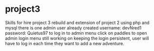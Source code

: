# project3
Skills for hire project 3
rebuild and extension of project 2 using php and mysql
there is one admin user already created username: devNred1 password: Quietus97
to log in to admin menu click on paddles to open admin login menu
still working on keeping the login persistent, user will have to log in each time they want to add a new adventure.
